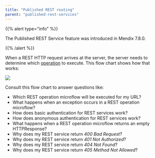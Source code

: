 ```yaml
---
title: "Published REST routing"
parent: "published-rest-services"
---
```


{{% alert type="info" %}}

The Published REST Service feature was introduced in Mendix 7.8.0.

{{% /alert %}}

When a REST HTTP request arrives at the server, the server needs to determine which [operation](published-rest-operation) to execute. This flow chart shows how that works:

![](attachments/published-rest-service/determine-operation.png)

Consult this flow chart to answer questions like:
 * Which REST operation microflow will be executed for my URL?
 * What happens when an exception occurs in a REST operation microflow?
 * How does basic authentication for REST services work?
 * How does anonymous authentication for REST services work?
 * What happens when a REST operation microflow returns an empty HTTPResponse?
 * Why does my REST service return _400 Bad Request_?
 * Why does my REST service return _401 Not Authorized_?
 * Why does my REST service return _404 Not Found_?
 * Why does my REST service return _405 Method Not Allowed_?
